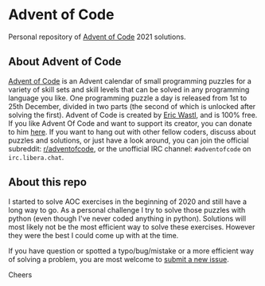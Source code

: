 Advent of Code
==============

Personal repository of [Advent of Code](#about-advent-of-code) 2021 solutions.


About Advent of Code
--------------------

[Advent of Code](https://adventofcode.com/2021/about) is an Advent calendar of small programming puzzles
for a variety of skill sets and skill levels that can be solved in any
programming language you like. One programming puzzle a day is released from 1st
to 25th December, divided in two parts (the second of which is unlocked after
solving the first). Advent of Code is created by [Eric Wastl](http://was.tl/), and is
100% free. If you like Advent Of Code and want to support its creator, you can
donate to him [here](https://adventofcode.com/2021/support). If you want to hang out with other fellow
coders, discuss about puzzles and solutions, or just have a look around, you can
join the official subreddit: [r/adventofcode](https://www.reddit.com/r/adventofcode/), or the unofficial IRC
channel: `#adventofcode` on `irc.libera.chat`.


About this repo
--------------------

I started to solve AOC exercises in the beginning of 2020 and still have a long way to go.
As a personal challenge I try to solve those puzzles with python (even though I've never coded anything in python).
Solutions will most likely not be the most efficient way to solve these exercises.
However they were the best I could come up with at the time.

If you have question or spotted a typo/bug/mistake or a more efficient way of solving a problem,
you are most welcome to [submit a new issue](https://github.com/Hakizu/AOC2021/issues/).

Cheers
